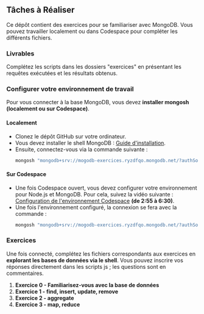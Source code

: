 ## Tâches à Réaliser

Ce dépôt contient des exercices pour se familiariser avec MongoDB. Vous pouvez travailler localement ou dans Codespace pour compléter les différents fichiers.

### Livrables
Complétez les scripts dans les dossiers "exercices" en présentant les requêtes exécutées et les résultats obtenus.

### Configurer votre environnement de travail
Pour vous connecter à la base MongoDB, vous devez **installer mongosh (localement ou sur Codespace)**.

#### Localement
- Clonez le dépôt GitHub sur votre ordinateur.
- Vous devez installer le shell MongoDB : [Guide d'installation](https://www.mongodb.com/docs/mongodb-shell/install/).
- Ensuite, connectez-vous via la commande suivante :
  ```bash
  mongosh "mongodb+srv://mogodb-exercices.ryzdfqo.mongodb.net/?authSource=%24external&authMechanism=MONGODB-X509" --apiVersion 1 --tls --tlsCertificateKeyFile <Chemin jusqu'au certificat>
  ```
#### Sur Codespace
- Une fois Codespace ouvert, vous devez configurer votre environnement pour Node.js et MongoDB. Pour cela, suivez la vidéo suivante : [Configuration de l'environnement Codespace](https://www.youtube.com/watch?v=ocPOHZJ21jE) **(de 2:55 à 6:30)**.
- Une fois l'environnement configuré, la connexion se fera avec la commande :
  ```bash
  mongosh "mongodb+srv://mogodb-exercices.ryzdfqo.mongodb.net/?authSource=%24external&authMechanism=MONGODB-X509" --apiVersion 1 --tls --tlsCertificateKeyFile certificate/X509-cert-3577133840817941091.pem
  ```


### Exercices

Une fois connecté, complétez les fichiers correspondants aux exercices en **explorant les bases de données via le shell**. Vous pouvez inscrire vos réponses directement dans les scripts js ; les questions sont en commentaires.

1. **Exercice 0 - Familiarisez-vous avec la base de données**
2. **Exercice 1 - find, insert, update, remove**
3. **Exercice 2 - aggregate**
4. **Exercice 3 - map, reduce**
